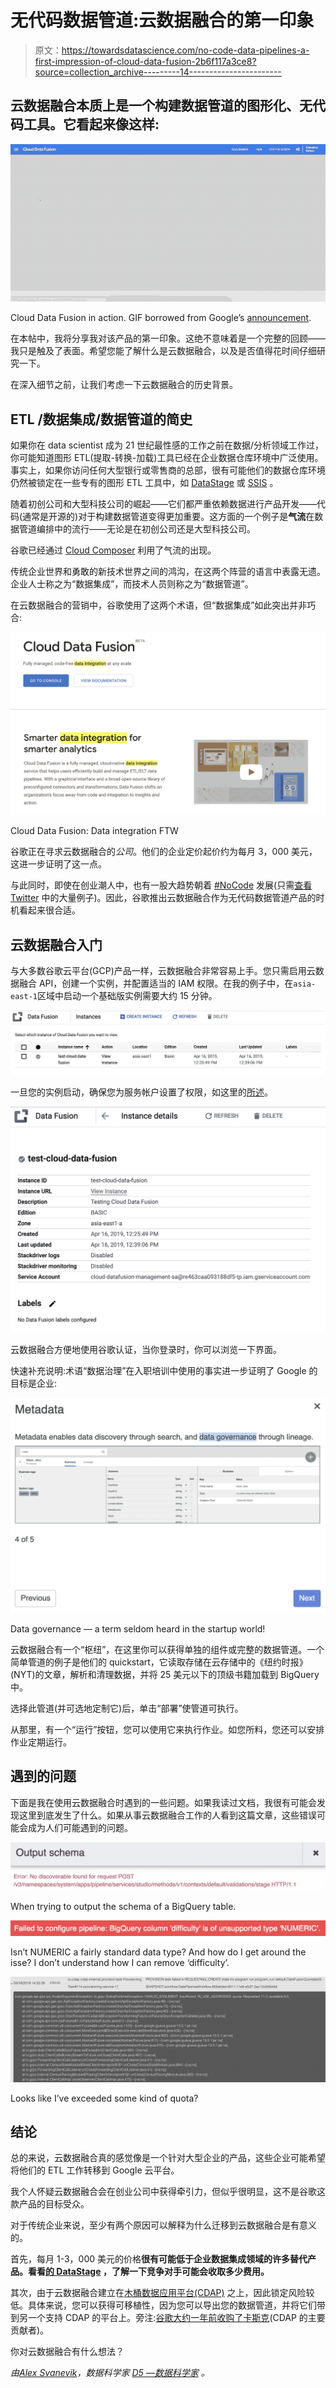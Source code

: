 # 无代码数据管道:云数据融合的第一印象

> 原文：<https://towardsdatascience.com/no-code-data-pipelines-a-first-impression-of-cloud-data-fusion-2b6f117a3ce8?source=collection_archive---------14----------------------->

## 云数据融合本质上是一个构建数据管道的图形化、无代码工具。它看起来像这样:

![](img/86622a84fd40fe6937efc5acdf217f3c.png)

Cloud Data Fusion in action. GIF borrowed from Google’s [announcement](https://cloud.google.com/blog/products/data-analytics/google-cloud-smart-analytics-accelerates-your-business-transformation).

在本帖中，我将分享我对该产品的第一印象。这绝不意味着是一个完整的回顾——我只是触及了表面。希望您能了解什么是云数据融合，以及是否值得花时间仔细研究一下。

在深入细节之前，让我们考虑一下云数据融合的历史背景。

## ETL /数据集成/数据管道的简史

如果你在 data scientist 成为 21 世纪最性感的工作之前在数据/分析领域工作过，你可能知道图形 ETL(提取-转换-加载)工具已经在企业数据仓库环境中广泛使用。事实上，如果你访问任何大型银行或零售商的总部，很有可能他们的数据仓库环境仍然被锁定在一些专有的图形 ETL 工具中，如 [DataStage](https://www.ibm.com/us-en/marketplace/datastage) 或 [SSIS](https://docs.microsoft.com/en-us/sql/integration-services/sql-server-integration-services?view=sql-server-2017) 。

随着初创公司和大型科技公司的崛起——它们都严重依赖数据进行产品开发——代码(通常是开源的)对于构建数据管道变得更加重要。这方面的一个例子是**气流**在数据管道编排中的流行——无论是在初创公司还是大型科技公司。

谷歌已经通过 [Cloud Composer](/airflow-by-google-a-first-impression-of-cloud-composer-f4d9f86358cf) 利用了气流的出现。

传统企业世界和勇敢的新技术世界之间的鸿沟，在这两个阵营的语言中表露无遗。企业人士称之为“数据集成”，而技术人员则称之为“数据管道”。

在云数据融合的营销中，谷歌使用了这两个术语，但“数据集成”如此突出并非巧合:

![](img/6b79d53bcec14728c168d8b0f48e35b7.png)

Cloud Data Fusion: Data integration FTW

谷歌正在寻求云数据融合的*公司*。他们的企业定价起价约为每月 3，000 美元，这进一步证明了这一点。

与此同时，即使在创业潮人中，也有一股大趋势朝着 [#NoCode](https://www.nocode.tech/) 发展(只需[查看 Twitter](https://twitter.com/search?q=%23nocode&src=typed_query) 中的大量例子)。因此，谷歌推出云数据融合作为无代码数据管道产品的时机看起来很合适。

## 云数据融合入门

与大多数谷歌云平台(GCP)产品一样，云数据融合非常容易上手。您只需启用云数据融合 API，创建一个实例，并配置适当的 IAM 权限。在我的例子中，在`asia-east-1`区域中启动一个基础版实例需要大约 15 分钟。

![](img/8370a89afc59be02b6f7c17785ded78a.png)

一旦您的实例启动，确保您为服务帐户设置了权限，如这里的[所述](https://cloud.google.com/data-fusion/docs/how-to/create-instance)。

![](img/851cee8975081c5abb36ea665ab2547b.png)

云数据融合方便地使用谷歌认证，当你登录时，你可以浏览一下界面。

快速补充说明:术语“数据治理”在入职培训中使用的事实进一步证明了 Google 的目标是企业:

![](img/b6aa1d971e51149e9297fb28219ca8e3.png)

Data governance — a term seldom heard in the startup world!

云数据融合有一个“枢纽”，在这里你可以获得单独的组件或完整的数据管道。一个简单管道的例子是他们的 quickstart，它读取存储在云存储中的《纽约时报》(NYT)的文章，解析和清理数据，并将 25 美元以下的顶级书籍加载到 BigQuery 中。

选择此管道(并可选地定制它)后，单击“部署”使管道可执行。

从那里，有一个“运行”按钮，您可以使用它来执行作业。如您所料，您还可以安排作业定期运行。

## 遇到的问题

下面是我在使用云数据融合时遇到的一些问题。如果我读过文档，我很有可能会发现这里到底发生了什么。如果从事云数据融合工作的人看到这篇文章，这些错误可能会成为人们可能遇到的问题。

![](img/d07d581d7fe04bae61406f402679ab60.png)

When trying to output the schema of a BigQuery table.

![](img/6448f70cd4f01e26a3e8e14955b3aa21.png)

Isn’t NUMERIC a fairly standard data type? And how do I get around the isse? I don’t understand how I can remove ‘difficulty’.

![](img/7fafb7744cc395f50c2b35b97e028d71.png)

Looks like I’ve exceeded some kind of quota?

## 结论

总的来说，云数据融合真的感觉像是一个针对大型企业的产品，这些企业可能希望将他们的 ETL 工作转移到 Google 云平台。

我个人怀疑云数据融合会在创业公司中获得牵引力，但似乎很明显，这不是谷歌这款产品的目标受众。

对于传统企业来说，至少有两个原因可以解释为什么迁移到云数据融合是有意义的。

首先，每月 1-3，000 美元的价格**很有可能低于企业数据集成领域的许多替代产品。看看[的 DataStage](https://www.ibm.com/cloud/information-server/pricing) ，了解一下竞争对手可能会收取多少费用。**

其次，由于云数据融合建立在[木桶数据应用平台(CDAP)](https://cdap.io/) 之上，因此锁定风险较低。具体来说，您可以获得可移植性，因为您可以导出您的数据管道，并将它们带到另一个支持 CDAP 的平台上。旁注:[谷歌大约一年前收购了卡斯克](https://blog.cdap.io/2018/05/cask-is-joining-google-cloud/)(CDAP 的主要贡献者)。

你对云数据融合有什么想法？

*由*[*Alex Svanevik*](https://medium.com/u/e63babffc184?source=post_page-----2b6f117a3ce8--------------------------------)*，数据科学家* [*D5 —数据科学家*](https://d5.ai) *。*